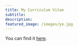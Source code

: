 ```yaml
---
title: My Curriculum Vitae
subtitle: 
description: 
featured_image: /images/yo.jpg
---
```


You can find it [here](CV_2021.pdf).